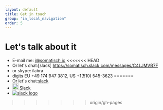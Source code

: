 ```yaml
---
layout: default
title: Get in touch
group: "in_local_navigation"
order: 5
---
```


# Let's talk about it
- E-mail me: <a href="mailto:i@somatisch.io">i@somatisch.io</a>
<<<<<<< HEAD
- Or let's chat:[slack] https://somatisch.slack.com/messages/C4LJMVB7F
- or skype: ilabra
-  digits EU +49 174 947 3812, US +1(510) 545-3623
=======
- Or let's chat:[slack](https://somatisch.slack.com/messages/C4LJMVB7F)
- <a href="https://somatisch.slack.com/messages/C4LJMVB7F"><img src="https://assets.brandfolder.com/ubhnmsn4/original/Slack_Mark_Web.png" width="20" height="20" /> Slack</a>
- [![slack logo](https://assets.brandfolder.com/ubhnmsn4/original/Slack_Mark_Web.png)](https://somatisch.slack.com/messages/C4LJMVB7F)
>>>>>>> origin/gh-pages
